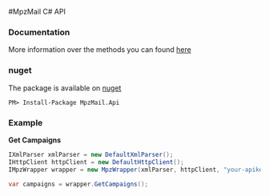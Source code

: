  #MpzMail C# API

### Documentation
More information over the methods you can found [here](http://mpzmail.com/mpzapi/)

### nuget
The package is available on [nuget](https://www.nuget.org/packages/MpzMail.Api/)
```
PM> Install-Package MpzMail.Api
```

### Example

**Get Campaigns**
```cs
IXmlParser xmlParser = new DefaultXmlParser();
IHttpClient httpClient = new DefaultHttpClient();
IMpzWrapper wrapper = new MpzWrapper(xmlParser, httpClient, "your-apikey", "https://mpzmail.com/api/v3.0/");

var campaigns = wrapper.GetCampaigns();
```
